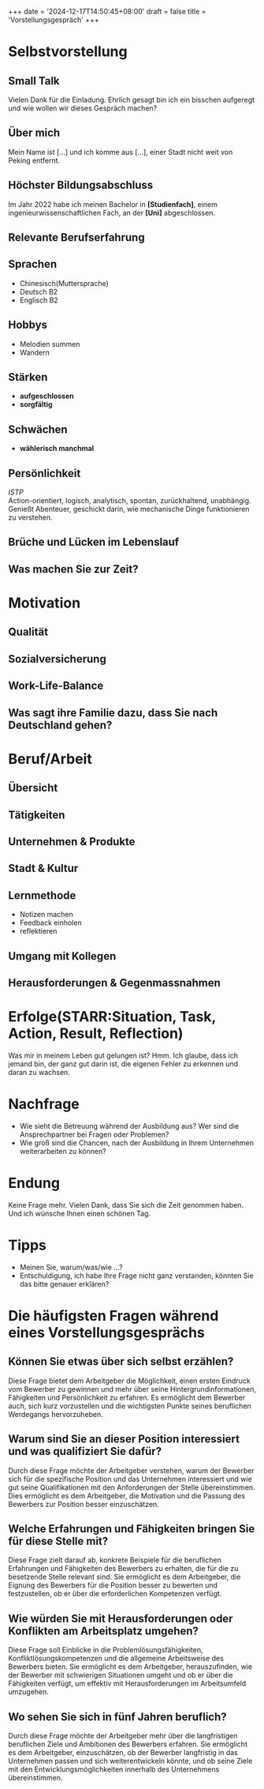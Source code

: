 +++
date = '2024-12-17T14:50:45+08:00'
draft = false
title = 'Vorstellungsgespräch'
+++

# Selbstvorstellung

## Small Talk

Vielen Dank für die Einladung. Ehrlich gesagt bin ich ein bisschen aufgeregt und wie wollen wir dieses Gespräch machen?

## Über mich

Mein Name ist [...] und ich komme aus [...], einer Stadt nicht weit von Peking entfernt.

## Höchster Bildungsabschluss

Im Jahr 2022 habe ich meinen Bachelor in **[Studienfach]**, einem ingenieurwissenschaftlichen Fach, an der **[Uni]** abgeschlossen.

## Relevante Berufserfahrung

## Sprachen

- Chinesisch(Muttersprache)
- Deutsch B2
- Englisch B2

## Hobbys

- Melodien summen
- Wandern

## Stärken

- **aufgeschlossen**
- **sorgfältig**

## Schwächen

- **wählerisch manchmal**

## Persönlichkeit

_ISTP_  
Action-orientiert, logisch, analytisch, spontan, zurückhaltend, unabhängig.
Genießt Abenteuer, geschickt darin, wie mechanische Dinge funktionieren zu verstehen.

## Brüche und Lücken im Lebenslauf

## Was machen Sie zur Zeit?

# Motivation

## Qualität

## Sozialversicherung

## Work-Life-Balance

## Was sagt ihre Familie dazu, dass Sie nach Deutschland gehen?

# Beruf/Arbeit

## Übersicht

## Tätigkeiten

## Unternehmen & Produkte

## Stadt & Kultur

## Lernmethode

- Notizen machen
- Feedback einholen
- reflektieren

## Umgang mit Kollegen

## Herausforderungen & Gegenmassnahmen

# Erfolge(STARR:Situation, Task, Action, Result, Reflection)

Was mir in meinem Leben gut gelungen ist? Hmm.
Ich glaube, dass ich jemand bin, der ganz gut darin ist, die eigenen Fehler zu erkennen und daran zu wachsen.

# Nachfrage

- Wie sieht die Betreuung während der Ausbildung aus? Wer sind die Ansprechpartner bei Fragen oder Problemen?
- Wie groß sind die Chancen, nach der Ausbildung in Ihrem Unternehmen weiterarbeiten zu können?

# Endung

Keine Frage mehr. Vielen Dank, dass Sie sich die Zeit genommen haben. Und ich wünsche Ihnen einen schönen Tag.

# Tipps

- Meinen Sie, warum/was/wie ...?
- Entschuldigung, ich habe Ihre Frage nicht ganz verstanden, könnten Sie das bitte genauer erklären?

# Die häufigsten Fragen während eines Vorstellungsgesprächs

## Können Sie etwas über sich selbst erzählen?

Diese Frage bietet dem Arbeitgeber die Möglichkeit, einen ersten Eindruck vom Bewerber zu gewinnen und mehr über seine Hintergrundinformationen, Fähigkeiten und Persönlichkeit zu erfahren. Es ermöglicht dem Bewerber auch, sich kurz vorzustellen und die wichtigsten Punkte seines beruflichen Werdegangs hervorzuheben.

## Warum sind Sie an dieser Position interessiert und was qualifiziert Sie dafür?

Durch diese Frage möchte der Arbeitgeber verstehen, warum der Bewerber sich für die spezifische Position und das Unternehmen interessiert und wie gut seine Qualifikationen mit den Anforderungen der Stelle übereinstimmen. Dies ermöglicht es dem Arbeitgeber, die Motivation und die Passung des Bewerbers zur Position besser einzuschätzen.

## Welche Erfahrungen und Fähigkeiten bringen Sie für diese Stelle mit?

Diese Frage zielt darauf ab, konkrete Beispiele für die beruflichen Erfahrungen und Fähigkeiten des Bewerbers zu erhalten, die für die zu besetzende Stelle relevant sind. Sie ermöglicht es dem Arbeitgeber, die Eignung des Bewerbers für die Position besser zu bewerten und festzustellen, ob er über die erforderlichen Kompetenzen verfügt.

## Wie würden Sie mit Herausforderungen oder Konflikten am Arbeitsplatz umgehen?

Diese Frage soll Einblicke in die Problemlösungsfähigkeiten, Konfliktlösungskompetenzen und die allgemeine Arbeitsweise des Bewerbers bieten. Sie ermöglicht es dem Arbeitgeber, herauszufinden, wie der Bewerber mit schwierigen Situationen umgeht und ob er über die Fähigkeiten verfügt, um effektiv mit Herausforderungen im Arbeitsumfeld umzugehen.

## Wo sehen Sie sich in fünf Jahren beruflich?

Durch diese Frage möchte der Arbeitgeber mehr über die langfristigen beruflichen Ziele und Ambitionen des Bewerbers erfahren. Sie ermöglicht es dem Arbeitgeber, einzuschätzen, ob der Bewerber langfristig in das Unternehmen passen und sich weiterentwickeln könnte, und ob seine Ziele mit den Entwicklungsmöglichkeiten innerhalb des Unternehmens übereinstimmen.
